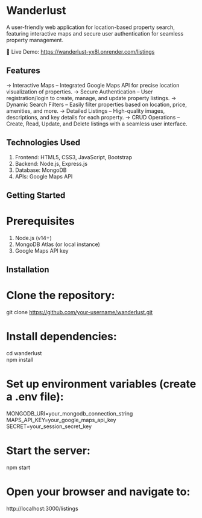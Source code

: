 # Wanderlust 
A user-friendly web application for location-based property search, featuring interactive maps and secure user authentication for seamless property management.

🔗 Live Demo: https://wanderlust-yx8l.onrender.com/listings

## Features
-> Interactive Maps – Integrated Google Maps API for precise location visualization of properties.
-> Secure Authentication – User registration/login to create, manage, and update property listings.
-> Dynamic Search Filters – Easily filter properties based on location, price, amenities, and more.
-> Detailed Listings – High-quality images, descriptions, and key details for each property.
-> CRUD Operations – Create, Read, Update, and Delete listings with a seamless user interface.

## Technologies Used
1) Frontend: HTML5, CSS3, JavaScript, Bootstrap
2) Backend: Node.js, Express.js
3) Database: MongoDB
4) APIs: Google Maps API

## Getting Started
# Prerequisites
1) Node.js (v14+)
2) MongoDB Atlas (or local instance)
3) Google Maps API key

## Installation

# Clone the repository:
git clone https://github.com/your-username/wanderlust.git  

# Install dependencies:
cd wanderlust  
npm install  

# Set up environment variables (create a .env file):
MONGODB_URI=your_mongodb_connection_string  
MAPS_API_KEY=your_google_maps_api_key  
SECRET=your_session_secret_key  

# Start the server:
npm start  

# Open your browser and navigate to:
http://localhost:3000/listings  
